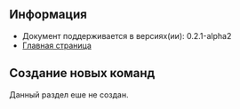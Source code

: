
Информация
------------

* Документ поддерживается в версиях(ии): 0.2.1-alpha2
* [Главная страница][0]

Создание новых команд
------------

Данный раздел еше не создан.

[0]: index.md